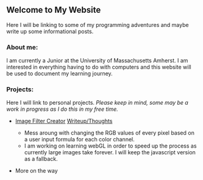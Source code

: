 ## Welcome to My Website

Here I will be linking to some of my programming adventures and maybe write up some informational posts.

### About me:

I am currently a Junior at the University of Massachusetts Amherst. I am interested in everything having to do with computers and
this website will be used to document my learning journey.

### Projects:
Here I will link to personal projects.
*Please keep in mind, some may be a work in progress as I do this in my free time.*

- [Image Filter Creator](https://newviewgames.github.io/filterCreatorMinimized/) [Writeup/Thoughts](/projectRemarks/filterCreator.md)
  - Mess aroung with changing the RGB values of every pixel based on a user input formula for each color channel.
  - I am working on learning webGL in order to speed up the process as currently large images take forever. I will keep the javascript version as a fallback.

- More on the way
